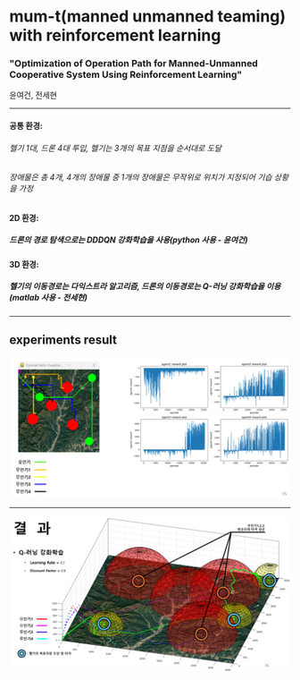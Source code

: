 # mum-t(manned unmanned teaming) with reinforcement learning

### "Optimization of Operation Path for Manned-Unmanned Cooperative System Using Reinforcement Learning"
윤여건, 전세현

---

#### 공통 환경: 

###### 헬기 1대, 드론 4대 투입, 헬기는 3개의 목표 지점을 순서대로 도달

###### 장애물은 총 4개, 4개의 장애물 중 1개의 장애물은 무작위로 위치가 지정되어 기습 상황을 가정

#### 2D 환경:

##### 드론의 경로 탐색으로는 DDDQN 강화학습을 사용(python 사용 - 윤여건)

#### 3D 환경:

##### 헬기의 이동경로는 다익스트라 알고리즘, 드론의 이동경로는 Q-러닝 강화학습을 이용(matlab 사용 - 전세현)

---
## experiments result

<img src ="./img/result_2d_reinforcement_learning.png">

---

<img src ="./img/result_3d_reinforcement_learning.png">
